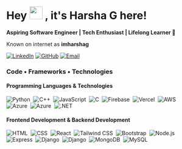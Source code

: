 <h1>Hey <img src="https://raw.githubusercontent.com/MartinHeinz/MartinHeinz/master/wave.gif" width="34px"> , it's Harsha G here! </h1>

<strong>Aspiring Software Engineer | Tech Enthusiast | Lifelong Learner 🌱</strong><br/>

Known on internet as **imharshag** 

[![LinkedIn](https://img.icons8.com/?size=50&id=44019&format=png&color=000000)](https://www.linkedin.com/in/imharshag)
[![GitHub](https://img.icons8.com/?size=50&id=52539&format=png&color=000000)](https://github.com/imharshag)
[![Email](https://img.icons8.com/?size=50&id=l8GURTKU12XE&format=png&color=000000)](mailto:harshag3106@gmail.com)

 
### Code • Frameworks • Technologies

#### Programming Languages & Technologies
![Python](https://skillicons.dev/icons?i=python)&nbsp; 
![C++](https://skillicons.dev/icons?i=cpp)&nbsp;
![JavaScript](https://skillicons.dev/icons?i=javascript)&nbsp; 
![C](https://skillicons.dev/icons?i=c)&nbsp;
![Firebase](https://skillicons.dev/icons?i=firebase)&nbsp;
![Vercel](https://skillicons.dev/icons?i=vercel)&nbsp;
![AWS](https://skillicons.dev/icons?i=aws)&nbsp; 
![Azure](https://skillicons.dev/icons?i=azure)&nbsp;
![Azure](https://skillicons.dev/icons?i=sklearn)&nbsp; 
![.NET](https://skillicons.dev/icons?i=dotnet) 


#### Frontend Development & Backend Development  
![HTML](https://skillicons.dev/icons?i=html)&nbsp; 
![CSS](https://skillicons.dev/icons?i=css)&nbsp; 
![React](https://skillicons.dev/icons?i=react)&nbsp; 
![Tailwind CSS](https://skillicons.dev/icons?i=tailwind)&nbsp; 
![Bootstrap](https://skillicons.dev/icons?i=bootstrap)&nbsp;
![Node.js](https://skillicons.dev/icons?i=nodejs)&nbsp; 
![Express](https://skillicons.dev/icons?i=express)&nbsp; 
![Django](https://skillicons.dev/icons?i=django)&nbsp; 
![Django](https://skillicons.dev/icons?i=flask)&nbsp;
![MongoDB](https://skillicons.dev/icons?i=mongodb)&nbsp; 
![MySQL](https://skillicons.dev/icons?i=mysql)&nbsp;
 
<br/> 
